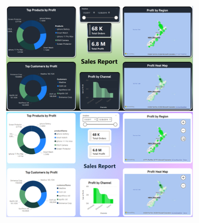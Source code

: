 ![Modern Dashboard Screenshot](moderndashborad.png)
![Standard Dashboard Screenshot](standarsdashboard.png)
